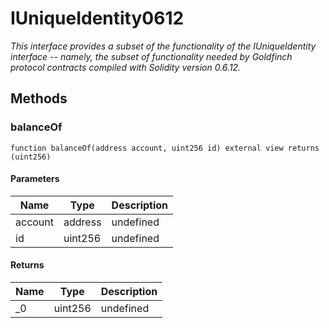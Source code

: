 # IUniqueIdentity0612







*This interface provides a subset of the functionality of the IUniqueIdentity interface -- namely, the subset of functionality needed by Goldfinch protocol contracts compiled with Solidity version 0.6.12.*

## Methods

### balanceOf

```solidity
function balanceOf(address account, uint256 id) external view returns (uint256)
```





#### Parameters

| Name | Type | Description |
|---|---|---|
| account | address | undefined |
| id | uint256 | undefined |

#### Returns

| Name | Type | Description |
|---|---|---|
| _0 | uint256 | undefined |




